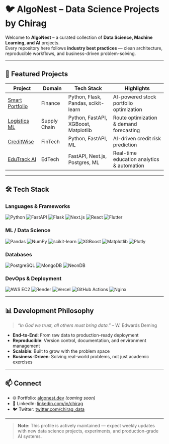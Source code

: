 # 🐦 AlgoNest – Data Science Projects by Chirag

Welcome to **AlgoNest** – a curated collection of **Data Science, Machine Learning, and AI** projects.  
Every repository here follows **industry best practices** — clean architecture, reproducible workflows, and business-driven problem-solving.

---

## 📂 Featured Projects

| Project | Domain | Tech Stack | Highlights |
|---------|--------|-----------|------------|
| [Smart Portfolio](https://github.com/algonest-coder/smart-portfolio) | Finance | Python, Flask, Pandas, scikit-learn | AI-powered stock portfolio optimization |
| [Logistics ML](https://github.com/algonest-coder/logistics-ml) | Supply Chain | Python, FastAPI, XGBoost, Matplotlib | Route optimization & demand forecasting |
| [CreditWise](https://github.com/algonest-coder/creditwise) | FinTech | Python, FastAPI, ML | AI-driven credit risk prediction |
| [EduTrack AI](https://github.com/algonest-coder/edutrack-ai) | EdTech | FastAPI, Next.js, Postgres, ML | Real-time education analytics & automation |

---

## 🛠️ Tech Stack

### Languages & Frameworks
![Python](https://img.shields.io/badge/Python-3776AB?style=for-the-badge&logo=python&logoColor=white)
![FastAPI](https://img.shields.io/badge/FastAPI-009688?style=for-the-badge&logo=fastapi&logoColor=white)
![Flask](https://img.shields.io/badge/Flask-000000?style=for-the-badge&logo=flask&logoColor=white)
![Next.js](https://img.shields.io/badge/Next.js-000000?style=for-the-badge&logo=next.js&logoColor=white)
![React](https://img.shields.io/badge/React-20232A?style=for-the-badge&logo=react&logoColor=61DAFB)
![Flutter](https://img.shields.io/badge/Flutter-02569B?style=for-the-badge&logo=flutter&logoColor=white)

### ML / Data Science
![Pandas](https://img.shields.io/badge/Pandas-150458?style=for-the-badge&logo=pandas&logoColor=white)
![NumPy](https://img.shields.io/badge/Numpy-013243?style=for-the-badge&logo=numpy&logoColor=white)
![scikit-learn](https://img.shields.io/badge/scikit--learn-F7931E?style=for-the-badge&logo=scikit-learn&logoColor=white)
![XGBoost](https://img.shields.io/badge/XGBoost-FF6F00?style=for-the-badge&logo=apache-spark&logoColor=white)
![Matplotlib](https://img.shields.io/badge/Matplotlib-11557C?style=for-the-badge&logo=plotly&logoColor=white)
![Plotly](https://img.shields.io/badge/Plotly-3F4F75?style=for-the-badge&logo=plotly&logoColor=white)

### Databases
![PostgreSQL](https://img.shields.io/badge/PostgreSQL-4169E1?style=for-the-badge&logo=postgresql&logoColor=white)
![MongoDB](https://img.shields.io/badge/MongoDB-4EA94B?style=for-the-badge&logo=mongodb&logoColor=white)
![NeonDB](https://img.shields.io/badge/NeonDB-00E599?style=for-the-badge&logo=postgresql&logoColor=white)

### DevOps & Deployment
![AWS EC2](https://img.shields.io/badge/AWS_EC2-FF9900?style=for-the-badge&logo=amazon-aws&logoColor=white)
![Render](https://img.shields.io/badge/Render-46E3B7?style=for-the-badge&logo=render&logoColor=white)
![Vercel](https://img.shields.io/badge/Vercel-000000?style=for-the-badge&logo=vercel&logoColor=white)
![GitHub Actions](https://img.shields.io/badge/GitHub_Actions-2088FF?style=for-the-badge&logo=github-actions&logoColor=white)
![Nginx](https://img.shields.io/badge/Nginx-009639?style=for-the-badge&logo=nginx&logoColor=white)

---

## 📊 Development Philosophy

> *“In God we trust, all others must bring data.”* – W. Edwards Deming

- **End-to-End**: From raw data to production-ready deployment  
- **Reproducible**: Version control, documentation, and environment management  
- **Scalable**: Built to grow with the problem space  
- **Business-Driven**: Solving real-world problems, not just academic exercises  

---

## 📫 Connect

- 🌐 Portfolio: [algonest.dev](https://algonest.dev) *(coming soon)*  
- 💼 LinkedIn: [linkedin.com/in/chirag](https://linkedin.com/in/chirag)  
- 🐦 Twitter: [twitter.com/chirag_data](https://twitter.com/chirag_data)  

---

> **Note:** This profile is actively maintained — expect weekly updates with new data science projects, experiments, and production-grade AI systems.
